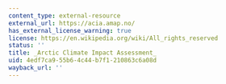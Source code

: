 ```yaml
---
content_type: external-resource
external_url: https://acia.amap.no/
has_external_license_warning: true
license: https://en.wikipedia.org/wiki/All_rights_reserved
status: ''
title: _Arctic Climate Impact Assessment_
uid: 4edf7ca9-55b6-4c44-b7f1-210863c6a08d
wayback_url: ''
---
```

